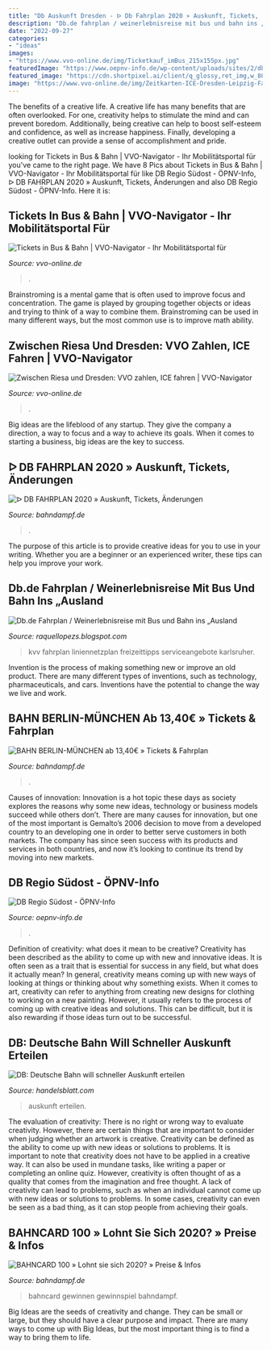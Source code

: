 ```yaml
---
title: "Db Auskunft Dresden - ᐅ Db Fahrplan 2020 » Auskunft, Tickets, änderungen"
description: "Db.de fahrplan / weinerlebnisreise mit bus und bahn ins „ausland"
date: "2022-09-27"
categories:
- "ideas"
images:
- "https://www.vvo-online.de/img/Ticketkauf_imBus_215x155px.jpg"
featuredImage: "https://www.oepnv-info.de/wp-content/uploads/sites/2/dbregio_suedost.jpg"
featured_image: "https://cdn.shortpixel.ai/client/q_glossy,ret_img,w_800/https://www.bahndampf.de/wp-content/uploads/2017/05/Deutsche-Bahn-ICE-4-e1522662526937.jpg"
image: "https://www.vvo-online.de/img/Zeitkarten-ICE-Dresden-Leipzig-Fahrplanauskunft.jpg"
---
```



The benefits of a creative life.
A creative life has many benefits that are often overlooked. For one, creativity helps to stimulate the mind and can prevent boredom. Additionally, being creative can help to boost self-esteem and confidence, as well as increase happiness. Finally, developing a creative outlet can provide a sense of accomplishment and pride.

	

		
looking for Tickets in Bus &amp; Bahn | VVO-Navigator - Ihr Mobilitätsportal für you've came to the right page. We have 8 Pics about Tickets in Bus &amp; Bahn | VVO-Navigator - Ihr Mobilitätsportal für like DB Regio Südost - ÖPNV-Info, ᐅ DB FAHRPLAN 2020 » Auskunft, Tickets, Änderungen and also DB Regio Südost - ÖPNV-Info. Here it is:
		
    
## Tickets In Bus &amp; Bahn | VVO-Navigator - Ihr Mobilitätsportal Für

<img loading=lazy src="https://www.vvo-online.de/img/Ticketkauf_imBus_215x155px.jpg" onerror="this.onerror=null;this.src='https://tse3.mm.bing.net/th?id=OIP.prIYOg9Gu2lYcJa5GIeomwHaFV&amp;pid=15.1';" alt="Tickets in Bus &amp; Bahn | VVO-Navigator - Ihr Mobilitätsportal für">

_Source: vvo-online.de_

>. 

	

Brainstroming is a mental game that is often used to improve focus and concentration. The game is played by grouping together objects or ideas and trying to think of a way to combine them. Brainstroming can be used in many different ways, but the most common use is to improve math ability.

    
## Zwischen Riesa Und Dresden: VVO Zahlen, ICE Fahren | VVO-Navigator

<img loading=lazy src="https://www.vvo-online.de/img/Zeitkarten-ICE-Dresden-Leipzig-Fahrplanauskunft.jpg" onerror="this.onerror=null;this.src='https://tse2.mm.bing.net/th?id=OIP.FGOtkJcCrxy6G0mo1twB_QHaFx&amp;pid=15.1';" alt="Zwischen Riesa und Dresden: VVO zahlen, ICE fahren | VVO-Navigator">

_Source: vvo-online.de_

>. 

	

Big ideas are the lifeblood of any startup. They give the company a direction, a way to focus and a way to achieve its goals. When it comes to starting a business, big ideas are the key to success.

    
## ᐅ DB FAHRPLAN 2020 » Auskunft, Tickets, Änderungen

<img loading=lazy src="https://cdn.shortpixel.ai/client/q_glossy,ret_img,w_800/https://www.bahndampf.de/wp-content/uploads/2017/05/Deutsche-Bahn-ICE-4-e1522662526937.jpg" onerror="this.onerror=null;this.src='https://tse2.mm.bing.net/th?id=OIP.7b3pe4WDqxr3_vWM-2KNRAHaEx&amp;pid=15.1';" alt="ᐅ DB FAHRPLAN 2020 » Auskunft, Tickets, Änderungen">

_Source: bahndampf.de_

>. 

	

The purpose of this article is to provide creative ideas for you to use in your writing. Whether you are a beginner or an experienced writer, these tips can help you improve your work.

    
## Db.de Fahrplan / Weinerlebnisreise Mit Bus Und Bahn Ins „Ausland

<img loading=lazy src="https://www.kvv.de/fileadmin/_processed_/a/b/csm_KVV-Liniennetzplan_Schiene_Juni19_036d564122.jpg" onerror="this.onerror=null;this.src='https://tse1.mm.bing.net/th?id=OIP.kTTW314hmlaakAztFVSqZQHaFM&amp;pid=15.1';" alt="Db.de Fahrplan / Weinerlebnisreise mit Bus und Bahn ins „Ausland">

_Source: raquellopezs.blogspot.com_

>kvv fahrplan liniennetzplan freizeittipps serviceangebote karlsruher. 

	

Invention is the process of making something new or improve an old product. There are many different types of inventions, such as technology, pharmaceuticals, and cars. Inventions have the potential to change the way we live and work.

    
## BAHN BERLIN-MÜNCHEN Ab 13,40€ » Tickets &amp; Fahrplan

<img loading=lazy src="https://www.bahndampf.de/wp-content/uploads/2017/10/Deutsche-Bahn-Berlin-München.jpg" onerror="this.onerror=null;this.src='https://tse1.mm.bing.net/th?id=OIP.ZKKZUEpD4ee9zluQk9u6HgHaE6&amp;pid=15.1';" alt="BAHN BERLIN-MÜNCHEN ab 13,40€ » Tickets &amp; Fahrplan">

_Source: bahndampf.de_

>. 

	

Causes of innovation:
Innovation is a hot topic these days as society explores the reasons why some new ideas, technology or business models succeed while others don’t. There are many causes for innovation, but one of the most important is Gemalto’s 2006 decision to move from a developed country to an developing one in order to better serve customers in both markets. The company has since seen success with its products and services in both countries, and now it’s looking to continue its trend by moving into new markets.

    
## DB Regio Südost - ÖPNV-Info

<img loading=lazy src="https://www.oepnv-info.de/wp-content/uploads/sites/2/dbregio_suedost.jpg" onerror="this.onerror=null;this.src='https://tse2.mm.bing.net/th?id=OIP.klWvd6xNZ8JjOZNWNXzdGQHaE7&amp;pid=15.1';" alt="DB Regio Südost - ÖPNV-Info">

_Source: oepnv-info.de_

>. 

	

Definition of creativity: what does it mean to be creative?
Creativity has been described as the ability to come up with new and innovative ideas. It is often seen as a trait that is essential for success in any field, but what does it actually mean? In general, creativity means coming up with new ways of looking at things or thinking about why something exists. When it comes to art, creativity can refer to anything from creating new designs for clothing to working on a new painting. However, it usually refers to the process of coming up with creative ideas and solutions. This can be difficult, but it is also rewarding if those ideas turn out to be successful.

    
## DB: Deutsche Bahn Will Schneller Auskunft Erteilen

<img loading=lazy src="https://www.handelsblatt.com/images/platz-4-berlin/20133156/5-format2020.jpg" onerror="this.onerror=null;this.src='https://tse4.mm.bing.net/th?id=OIP.50aaSHjRSoHH36L_43wwcwHaEK&amp;pid=15.1';" alt="DB: Deutsche Bahn will schneller Auskunft erteilen">

_Source: handelsblatt.com_

>auskunft erteilen. 

	

The evaluation of creativity: There is no right or wrong way to evaluate creativity. However, there are certain things that are important to consider when judging whether an artwork is creative.
Creativity can be defined as the ability to come up with new ideas or solutions to problems. It is important to note that creativity does not have to be applied in a creative way. It can also be used in mundane tasks, like writing a paper or completing an online quiz. However, creativity is often thought of as a quality that comes from the imagination and free thought. A lack of creativity can lead to problems, such as when an individual cannot come up with new ideas or solutions to problems. In some cases, creativity can even be seen as a bad thing, as it can stop people from achieving their goals.

    
## BAHNCARD 100 » Lohnt Sie Sich 2020? » Preise &amp; Infos

<img loading=lazy src="https://www.bahndampf.de/wp-content/uploads/2017/06/BahnCard-100.jpg" onerror="this.onerror=null;this.src='https://tse1.mm.bing.net/th?id=OIP.ky1szovtPjdnUQB2LfvQmwHaE0&amp;pid=15.1';" alt="BAHNCARD 100 » Lohnt sie sich 2020? » Preise &amp; Infos">

_Source: bahndampf.de_

>bahncard gewinnen gewinnspiel bahndampf. 

	

Big Ideas are the seeds of creativity and change. They can be small or large, but they should have a clear purpose and impact. There are many ways to come up with Big Ideas, but the most important thing is to find a way to bring them to life.

